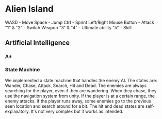 # Alien Island

WASD - Move
Space - Jump
Ctrl - Sprint
Left/Right Mouse Button - Attack
"1" & "2" - Switch Weapon
"3" & "4" - Ultimate ability
"5" - Skill

## Artificial Intelligence

### A*

### State Machine
We implemented a state machine that handles the enemy AI. The states are: Wander, Chase, Attack, Search, Hit and Dead.
The enemies are always searching for the player, even if they are wandering. 
When they chase, they use the navigation system from unity. If the player is at a certain range, the enemy attacks.
If the player runs away, some enemies go to the previous seen location and search around for a bit.
The hit and dead states are self-explanatory.
It's not very complex but it works as intended.

